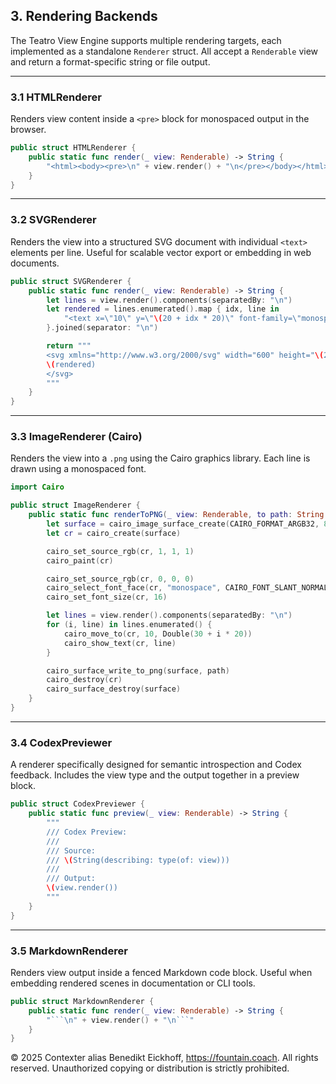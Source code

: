 ## 3. Rendering Backends

The Teatro View Engine supports multiple rendering targets, each implemented as a standalone `Renderer` struct. All accept a `Renderable` view and return a format-specific string or file output.

---

### 3.1 HTMLRenderer

Renders view content inside a `<pre>` block for monospaced output in the browser.

```swift
public struct HTMLRenderer {
    public static func render(_ view: Renderable) -> String {
        "<html><body><pre>\n" + view.render() + "\n</pre></body></html>"
    }
}
```

---

### 3.2 SVGRenderer

Renders the view into a structured SVG document with individual `<text>` elements per line. Useful for scalable vector export or embedding in web documents.

```swift
public struct SVGRenderer {
    public static func render(_ view: Renderable) -> String {
        let lines = view.render().components(separatedBy: "\n")
        let rendered = lines.enumerated().map { idx, line in
            "<text x=\"10\" y=\"\(20 + idx * 20)\" font-family=\"monospace\" font-size=\"14\">\(line)</text>"
        }.joined(separator: "\n")

        return """
        <svg xmlns="http://www.w3.org/2000/svg" width="600" height="\(20 + lines.count * 20)">
        \(rendered)
        </svg>
        """
    }
}
```

---

### 3.3 ImageRenderer (Cairo)

Renders the view into a `.png` using the Cairo graphics library. Each line is drawn using a monospaced font.

```swift
import Cairo

public struct ImageRenderer {
    public static func renderToPNG(_ view: Renderable, to path: String = "output.png") {
        let surface = cairo_image_surface_create(CAIRO_FORMAT_ARGB32, 800, 600)
        let cr = cairo_create(surface)

        cairo_set_source_rgb(cr, 1, 1, 1)
        cairo_paint(cr)

        cairo_set_source_rgb(cr, 0, 0, 0)
        cairo_select_font_face(cr, "monospace", CAIRO_FONT_SLANT_NORMAL, CAIRO_FONT_WEIGHT_NORMAL)
        cairo_set_font_size(cr, 16)

        let lines = view.render().components(separatedBy: "\n")
        for (i, line) in lines.enumerated() {
            cairo_move_to(cr, 10, Double(30 + i * 20))
            cairo_show_text(cr, line)
        }

        cairo_surface_write_to_png(surface, path)
        cairo_destroy(cr)
        cairo_surface_destroy(surface)
    }
}
```

---

### 3.4 CodexPreviewer

A renderer specifically designed for semantic introspection and Codex feedback. Includes the view type and the output together in a preview block.

```swift
public struct CodexPreviewer {
    public static func preview(_ view: Renderable) -> String {
        """
        /// Codex Preview:
        ///
        /// Source:
        /// \(String(describing: type(of: view)))
        ///
        /// Output:
        \(view.render())
        """
    }
}
```

---

### 3.5 MarkdownRenderer

Renders view output inside a fenced Markdown code block. Useful when embedding
rendered scenes in documentation or CLI tools.

```swift
public struct MarkdownRenderer {
    public static func render(_ view: Renderable) -> String {
        "```\n" + view.render() + "\n```"
    }
}
```
© 2025 Contexter alias Benedikt Eickhoff, https://fountain.coach. All rights reserved.
Unauthorized copying or distribution is strictly prohibited.
```
